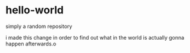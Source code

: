 # hello-world
simply a random repository

i made this change in order to find out what in the world is actually gonna happen afterwards.o
